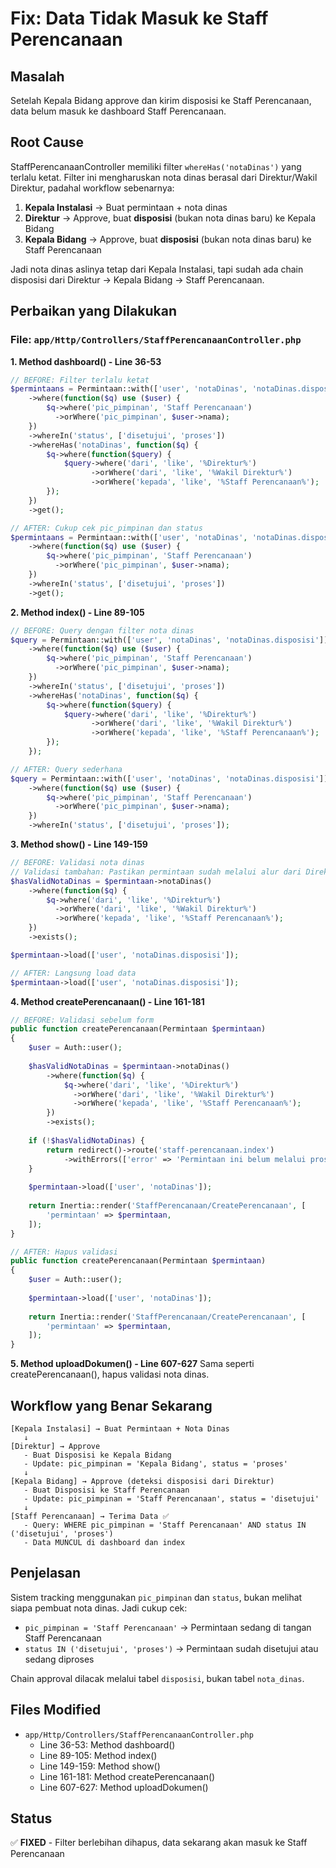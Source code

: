 # Fix: Data Tidak Masuk ke Staff Perencanaan

## Masalah
Setelah Kepala Bidang approve dan kirim disposisi ke Staff Perencanaan, data belum masuk ke dashboard Staff Perencanaan.

## Root Cause
StaffPerencanaanController memiliki filter `whereHas('notaDinas')` yang terlalu ketat. Filter ini mengharuskan nota dinas berasal dari Direktur/Wakil Direktur, padahal workflow sebenarnya:

1. **Kepala Instalasi** → Buat permintaan + nota dinas
2. **Direktur** → Approve, buat **disposisi** (bukan nota dinas baru) ke Kepala Bidang
3. **Kepala Bidang** → Approve, buat **disposisi** (bukan nota dinas baru) ke Staff Perencanaan

Jadi nota dinas aslinya tetap dari Kepala Instalasi, tapi sudah ada chain disposisi dari Direktur → Kepala Bidang → Staff Perencanaan.

## Perbaikan yang Dilakukan

### File: `app/Http/Controllers/StaffPerencanaanController.php`

**1. Method dashboard() - Line 36-53**
```php
// BEFORE: Filter terlalu ketat
$permintaans = Permintaan::with(['user', 'notaDinas', 'notaDinas.disposisi'])
    ->where(function($q) use ($user) {
        $q->where('pic_pimpinan', 'Staff Perencanaan')
          ->orWhere('pic_pimpinan', $user->nama);
    })
    ->whereIn('status', ['disetujui', 'proses'])
    ->whereHas('notaDinas', function($q) {
        $q->where(function($query) {
            $query->where('dari', 'like', '%Direktur%')
                  ->orWhere('dari', 'like', '%Wakil Direktur%')
                  ->orWhere('kepada', 'like', '%Staff Perencanaan%');
        });
    })
    ->get();

// AFTER: Cukup cek pic_pimpinan dan status
$permintaans = Permintaan::with(['user', 'notaDinas', 'notaDinas.disposisi'])
    ->where(function($q) use ($user) {
        $q->where('pic_pimpinan', 'Staff Perencanaan')
          ->orWhere('pic_pimpinan', $user->nama);
    })
    ->whereIn('status', ['disetujui', 'proses'])
    ->get();
```

**2. Method index() - Line 89-105**
```php
// BEFORE: Query dengan filter nota dinas
$query = Permintaan::with(['user', 'notaDinas', 'notaDinas.disposisi'])
    ->where(function($q) use ($user) {
        $q->where('pic_pimpinan', 'Staff Perencanaan')
          ->orWhere('pic_pimpinan', $user->nama);
    })
    ->whereIn('status', ['disetujui', 'proses'])
    ->whereHas('notaDinas', function($q) {
        $q->where(function($query) {
            $query->where('dari', 'like', '%Direktur%')
                  ->orWhere('dari', 'like', '%Wakil Direktur%')
                  ->orWhere('kepada', 'like', '%Staff Perencanaan%');
        });
    });

// AFTER: Query sederhana
$query = Permintaan::with(['user', 'notaDinas', 'notaDinas.disposisi'])
    ->where(function($q) use ($user) {
        $q->where('pic_pimpinan', 'Staff Perencanaan')
          ->orWhere('pic_pimpinan', $user->nama);
    })
    ->whereIn('status', ['disetujui', 'proses']);
```

**3. Method show() - Line 149-159**
```php
// BEFORE: Validasi nota dinas
// Validasi tambahan: Pastikan permintaan sudah melalui alur dari Direktur/Wakil Direktur
$hasValidNotaDinas = $permintaan->notaDinas()
    ->where(function($q) {
        $q->where('dari', 'like', '%Direktur%')
          ->orWhere('dari', 'like', '%Wakil Direktur%')
          ->orWhere('kepada', 'like', '%Staff Perencanaan%');
    })
    ->exists();

$permintaan->load(['user', 'notaDinas.disposisi']);

// AFTER: Langsung load data
$permintaan->load(['user', 'notaDinas.disposisi']);
```

**4. Method createPerencanaan() - Line 161-181**
```php
// BEFORE: Validasi sebelum form
public function createPerencanaan(Permintaan $permintaan)
{
    $user = Auth::user();
    
    $hasValidNotaDinas = $permintaan->notaDinas()
        ->where(function($q) {
            $q->where('dari', 'like', '%Direktur%')
              ->orWhere('dari', 'like', '%Wakil Direktur%')
              ->orWhere('kepada', 'like', '%Staff Perencanaan%');
        })
        ->exists();
    
    if (!$hasValidNotaDinas) {
        return redirect()->route('staff-perencanaan.index')
            ->withErrors(['error' => 'Permintaan ini belum melalui proses approval yang lengkap dari Direktur/Wakil Direktur.']);
    }
    
    $permintaan->load(['user', 'notaDinas']);
    
    return Inertia::render('StaffPerencanaan/CreatePerencanaan', [
        'permintaan' => $permintaan,
    ]);
}

// AFTER: Hapus validasi
public function createPerencanaan(Permintaan $permintaan)
{
    $user = Auth::user();
    
    $permintaan->load(['user', 'notaDinas']);
    
    return Inertia::render('StaffPerencanaan/CreatePerencanaan', [
        'permintaan' => $permintaan,
    ]);
}
```

**5. Method uploadDokumen() - Line 607-627**
Sama seperti createPerencanaan(), hapus validasi nota dinas.

## Workflow yang Benar Sekarang

```
[Kepala Instalasi] → Buat Permintaan + Nota Dinas
   ↓
[Direktur] → Approve
   - Buat Disposisi ke Kepala Bidang
   - Update: pic_pimpinan = 'Kepala Bidang', status = 'proses'
   ↓
[Kepala Bidang] → Approve (deteksi disposisi dari Direktur)
   - Buat Disposisi ke Staff Perencanaan
   - Update: pic_pimpinan = 'Staff Perencanaan', status = 'disetujui'
   ↓
[Staff Perencanaan] → Terima Data ✅
   - Query: WHERE pic_pimpinan = 'Staff Perencanaan' AND status IN ('disetujui', 'proses')
   - Data MUNCUL di dashboard dan index
```

## Penjelasan
Sistem tracking menggunakan `pic_pimpinan` dan `status`, bukan melihat siapa pembuat nota dinas. Jadi cukup cek:
- `pic_pimpinan = 'Staff Perencanaan'` → Permintaan sedang di tangan Staff Perencanaan
- `status IN ('disetujui', 'proses')` → Permintaan sudah disetujui atau sedang diproses

Chain approval dilacak melalui tabel `disposisi`, bukan tabel `nota_dinas`.

## Files Modified
- `app/Http/Controllers/StaffPerencanaanController.php`
  - Line 36-53: Method dashboard()
  - Line 89-105: Method index()
  - Line 149-159: Method show()
  - Line 161-181: Method createPerencanaan()
  - Line 607-627: Method uploadDokumen()

## Status
✅ **FIXED** - Filter berlebihan dihapus, data sekarang akan masuk ke Staff Perencanaan
